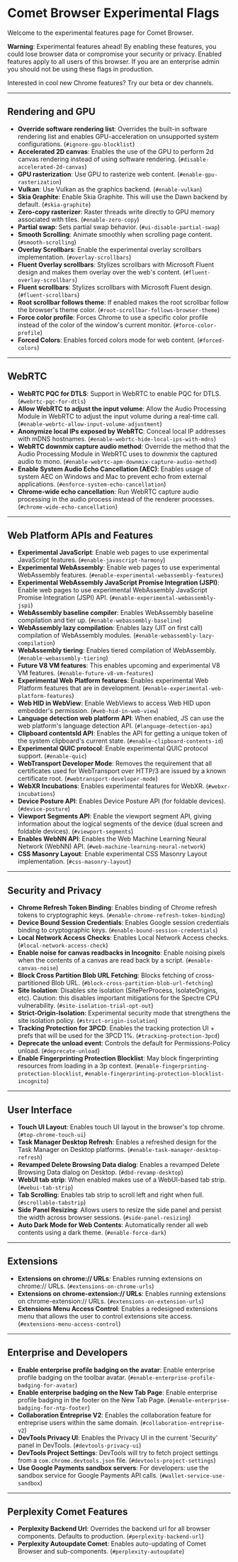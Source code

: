 # Comet Browser Experimental Flags

Welcome to the experimental features page for Comet Browser.

**Warning**: Experimental features ahead! By enabling these features, you could lose browser data or compromise your security or privacy. Enabled features apply to all users of this browser. If you are an enterprise admin you should not be using these flags in production.

Interested in cool new Chrome features? Try our beta or dev channels.

---

## Rendering and GPU

-   **Override software rendering list**: Overrides the built-in software rendering list and enables GPU-acceleration on unsupported system configurations. (`#ignore-gpu-blocklist`)
-   **Accelerated 2D canvas**: Enables the use of the GPU to perform 2d canvas rendering instead of using software rendering. (`#disable-accelerated-2d-canvas`)
-   **GPU rasterization**: Use GPU to rasterize web content. (`#enable-gpu-rasterization`)
-   **Vulkan**: Use Vulkan as the graphics backend. (`#enable-vulkan`)
-   **Skia Graphite**: Enable Skia Graphite. This will use the Dawn backend by default. (`#skia-graphite`)
-   **Zero-copy rasterizer**: Raster threads write directly to GPU memory associated with tiles. (`#enable-zero-copy`)
-   **Partial swap**: Sets partial swap behavior. (`#ui-disable-partial-swap`)
-   **Smooth Scrolling**: Animate smoothly when scrolling page content. (`#smooth-scrolling`)
-   **Overlay Scrollbars**: Enable the experimental overlay scrollbars implementation. (`#overlay-scrollbars`)
-   **Fluent Overlay scrollbars**: Stylizes scrollbars with Microsoft Fluent design and makes them overlay over the web's content. (`#fluent-overlay-scrollbars`)
-   **Fluent scrollbars**: Stylizes scrollbars with Microsoft Fluent design. (`#fluent-scrollbars`)
-   **Root scrollbar follows theme**: If enabled makes the root scrollbar follow the browser's theme color. (`#root-scrollbar-follows-browser-theme`)
-   **Force color profile**: Forces Chrome to use a specific color profile instead of the color of the window's current monitor. (`#force-color-profile`)
-   **Forced Colors**: Enables forced colors mode for web content. (`#forced-colors`)

---

## WebRTC

-   **WebRTC PQC for DTLS**: Support in WebRTC to enable PQC for DTLS. (`#webrtc-pqc-for-dtls`)
-   **Allow WebRTC to adjust the input volume**: Allow the Audio Processing Module in WebRTC to adjust the input volume during a real-time call. (`#enable-webrtc-allow-input-volume-adjustment`)
-   **Anonymize local IPs exposed by WebRTC**: Conceal local IP addresses with mDNS hostnames. (`#enable-webrtc-hide-local-ips-with-mdns`)
-   **WebRTC downmix capture audio method**: Override the method that the Audio Processing Module in WebRTC uses to downmix the captured audio to mono. (`#enable-webrtc-apm-downmix-capture-audio-method`)
-   **Enable System Audio Echo Cancellation (AEC)**: Enables usage of system AEC on Windows and Mac to prevent echo from external applications. (`#enforce-system-echo-cancellation`)
-   **Chrome-wide echo cancellation**: Run WebRTC capture audio processing in the audio process instead of the renderer processes. (`#chrome-wide-echo-cancellation`)

---

## Web Platform APIs and Features

-   **Experimental JavaScript**: Enable web pages to use experimental JavaScript features. (`#enable-javascript-harmony`)
-   **Experimental WebAssembly**: Enable web pages to use experimental WebAssembly features. (`#enable-experimental-webassembly-features`)
-   **Experimental WebAssembly JavaScript Promise Integration (JSPI)**: Enable web pages to use experimental WebAssembly JavaScript Promise Integration (JSPI) API. (`#enable-experimental-webassembly-jspi`)
-   **WebAssembly baseline compiler**: Enables WebAssembly baseline compilation and tier up. (`#enable-webassembly-baseline`)
-   **WebAssembly lazy compilation**: Enables lazy (JIT on first call) compilation of WebAssembly modules. (`#enable-webassembly-lazy-compilation`)
-   **WebAssembly tiering**: Enables tiered compilation of WebAssembly. (`#enable-webassembly-tiering`)
-   **Future V8 VM features**: This enables upcoming and experimental V8 VM features. (`#enable-future-v8-vm-features`)
-   **Experimental Web Platform features**: Enables experimental Web Platform features that are in development. (`#enable-experimental-web-platform-features`)
-   **Web HID in WebView**: Enable WebViews to access Web HID upon embedder's permission. (`#web-hid-in-web-view`)
-   **Language detection web platform API**: When enabled, JS can use the web platform's language detection API. (`#language-detection-api`)
-   **Clipboard contentsId API**: Enables the API for getting a unique token of the system clipboard's current state. (`#enable-clipboard-contents-id`)
-   **Experimental QUIC protocol**: Enable experimental QUIC protocol support. (`#enable-quic`)
-   **WebTransport Developer Mode**: Removes the requirement that all certificates used for WebTransport over HTTP/3 are issued by a known certificate root. (`#webtransport-developer-mode`)
-   **WebXR Incubations**: Enables experimental features for WebXR. (`#webxr-incubations`)
-   **Device Posture API**: Enables Device Posture API (for foldable devices). (`#device-posture`)
-   **Viewport Segments API**: Enable the viewport segment API, giving information about the logical segments of the device (dual screen and foldable devices). (`#viewport-segments`)
-   **Enables WebNN API**: Enables the Web Machine Learning Neural Network (WebNN) API. (`#web-machine-learning-neural-network`)
-   **CSS Masonry Layout**: Enable experimental CSS Masonry Layout implementation. (`#css-masonry-layout`)

---

## Security and Privacy

-   **Chrome Refresh Token Binding**: Enables binding of Chrome refresh tokens to cryptographic keys. (`#enable-chrome-refresh-token-binding`)
-   **Device Bound Session Credentials**: Enables Google session credentials binding to cryptographic keys. (`#enable-bound-session-credentials`)
-   **Local Network Access Checks**: Enables Local Network Access checks. (`#local-network-access-check`)
-   **Enable noise for canvas readbacks in Incognito**: Enable noising pixels when the contents of a canvas are read back by a script. (`#enable-canvas-noise`)
-   **Block Cross Partition Blob URL Fetching**: Blocks fetching of cross-partitioned Blob URL. (`#block-cross-partition-blob-url-fetching`)
-   **Site Isolation**: Disables site isolation (SitePerProcess, IsolateOrigins, etc). Caution: this disables important mitigations for the Spectre CPU vulnerability. (`#site-isolation-trial-opt-out`)
-   **Strict-Origin-Isolation**: Experimental security mode that strengthens the site isolation policy. (`#strict-origin-isolation`)
-   **Tracking Protection for 3PCD**: Enables the tracking protection UI + prefs that will be used for the 3PCD 1%. (`#tracking-protection-3pcd`)
-   **Deprecate the unload event**: Controls the default for Permissions-Policy unload. (`#deprecate-unload`)
-   **Enable Fingerprinting Protection Blocklist**: May block fingerprinting resources from loading in a 3p context. (`#enable-fingerprinting-protection-blocklist`, `#enable-fingerprinting-protection-blocklist-incognito`)

---

## User Interface

-   **Touch UI Layout**: Enables touch UI layout in the browser's top chrome. (`#top-chrome-touch-ui`)
-   **Task Manager Desktop Refresh**: Enables a refreshed design for the Task Manager on Desktop platforms. (`#enable-task-manager-desktop-refresh`)
-   **Revamped Delete Browsing Data dialog**: Enables a revamped Delete Browsing Data dialog on Desktop. (`#dbd-revamp-desktop`)
-   **WebUI tab strip**: When enabled makes use of a WebUI-based tab strip. (`#webui-tab-strip`)
-   **Tab Scrolling**: Enables tab strip to scroll left and right when full. (`#scrollable-tabstrip`)
-   **Side Panel Resizing**: Allows users to resize the side panel and persist the width across browser sessions. (`#side-panel-resizing`)
-   **Auto Dark Mode for Web Contents**: Automatically render all web contents using a dark theme. (`#enable-force-dark`)

---

## Extensions

-   **Extensions on chrome:// URLs**: Enables running extensions on chrome:// URLs. (`#extensions-on-chrome-urls`)
-   **Extensions on chrome-extension:// URLs**: Enables running extensions on chrome-extension:// URLs. (`#extensions-on-extension-urls`)
-   **Extensions Menu Access Control**: Enables a redesigned extensions menu that allows the user to control extensions site access. (`#extensions-menu-access-control`)

---

## Enterprise and Developers

-   **Enable enterprise profile badging on the avatar**: Enable enterprise profile badging on the toolbar avatar. (`#enable-enterprise-profile-badging-for-avatar`)
-   **Enable enterprise badging on the New Tab Page**: Enable enterprise profile badging in the footer on the New Tab Page. (`#enable-enterprise-badging-for-ntp-footer`)
-   **Collaboration Entreprise V2**: Enables the collaboration feature for entreprise users within the same domain. (`#collaboration-entreprise-v2`)
-   **DevTools Privacy UI**: Enables the Privacy UI in the current 'Security' panel in DevTools. (`#devtools-privacy-ui`)
-   **DevTools Project Settings**: DevTools will try to fetch project settings from a `com.chrome.devtools.json` file. (`#devtools-project-settings`)
-   **Use Google Payments sandbox servers**: For developers: use the sandbox service for Google Payments API calls. (`#wallet-service-use-sandbox`)

---

## Perplexity Comet Features

-   **Perplexity Backend Url**: Overrides the backend url for all browser components. Defaults to production. (`#perplexity-backend-url`)
-   **Perplexity Autoupdate Comet**: Enables auto-updating of Comet Browser and sub-components. (`#perplexity-autoupdate`)
